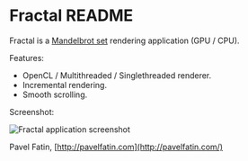 Fractal README
============

Fractal is a [Mandelbrot set](http://en.wikipedia.org/wiki/Mandelbrot_set "Mandelbrot set - Wikipedia") rendering application (GPU / CPU).

Features:

* OpenCL / Multithreaded / Singlethreaded renderer.
* Incremental rendering.
* Smooth scrolling.

Screenshot:

![Fractal application screenshot](https://raw.github.com/pavelfatin/fractal/master/images/fractal.png)

Pavel Fatin, [http://pavelfatin.com](http://pavelfatin.com/)
